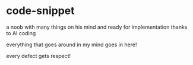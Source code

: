 # code-snippet

a noob with many things on his mind and ready for implementation thanks to AI coding

everything that goes around in my mind goes in here!

every defect gets respect!
